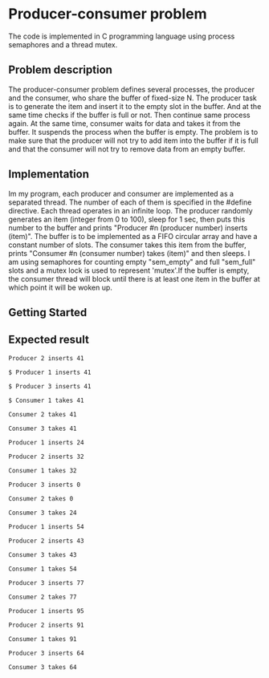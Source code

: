 # Producer-consumer problem
The code is implemented in C programming language using process semaphores and a thread mutex.

## Problem description
The producer-consumer problem defines several processes, the producer and the consumer, who share the buffer of fixed-size N. The producer task is to generate the item and insert it to the empty slot in the buffer. And at the same time checks if the buffer is full or not. Then continue same process again. At the same time, consumer waits for data and takes it from the buffer. It suspends the process when the buffer is empty. The problem is to make sure that the producer will not try to add item into the buffer if it is full and that the consumer will not try to remove data from an empty buffer.

## Implementation
Im my program, each producer and consumer are implemented as a separated thread. The number of each of them is specified in the #define directive. Each thread operates in an infinite loop. 
The producer randomly generates an item (integer from 0 to 100), sleep for 1 sec, then puts this number to the buffer and prints "Producer #n (producer number) inserts (item)". 
The buffer is to be implemented as a FIFO circular array and have a constant number of slots. 
The consumer takes this item from the buffer, prints "Consumer #n (consumer number) takes (item)" and then sleeps. I am using semaphores for counting empty "sem_empty" and full "sem_full" slots and a mutex lock is used to represent 'mutex'.If the buffer is empty, the consumer thread will block until there is at least one item in the buffer at which point it will be woken up.

## Getting Started
## Expected result
```
Producer 2 inserts 41

$ Producer 1 inserts 41

$ Producer 3 inserts 41

$ Consumer 1 takes 41

Consumer 2 takes 41

Consumer 3 takes 41

Producer 1 inserts 24

Producer 2 inserts 32

Consumer 1 takes 32

Producer 3 inserts 0

Consumer 2 takes 0

Consumer 3 takes 24
 
Producer 1 inserts 54

Producer 2 inserts 43

Consumer 3 takes 43

Consumer 1 takes 54

Producer 3 inserts 77

Consumer 2 takes 77

Producer 1 inserts 95

Producer 2 inserts 91

Consumer 1 takes 91

Producer 3 inserts 64

Consumer 3 takes 64
```

